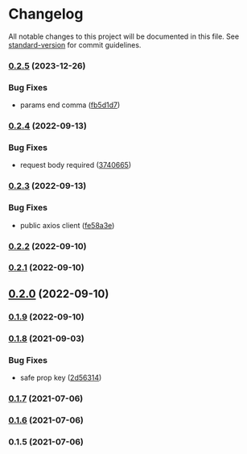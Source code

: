 # Changelog

All notable changes to this project will be documented in this file. See [standard-version](https://github.com/conventional-changelog/standard-version) for commit guidelines.

### [0.2.5](https://github.com/36node/openapi-ts-gen/compare/v0.2.4...v0.2.5) (2023-12-26)


### Bug Fixes

* params end comma ([fb5d1d7](https://github.com/36node/openapi-ts-gen/commit/fb5d1d7dc2df7d6cf55298cd3f3426b9cbbb83f0))

### [0.2.4](https://github.com/36node/openapi-ts-gen/compare/v0.2.3...v0.2.4) (2022-09-13)


### Bug Fixes

* request body required ([3740665](https://github.com/36node/openapi-ts-gen/commit/37406651007430e45c7876d6c47ec24942ff449e))

### [0.2.3](https://github.com/36node/openapi-ts-gen/compare/v0.2.2...v0.2.3) (2022-09-13)


### Bug Fixes

* public axios client ([fe58a3e](https://github.com/36node/openapi-ts-gen/commit/fe58a3e38fa3e18df4b4cf97eb2b9d91fdd036ec))

### [0.2.2](https://github.com/36node/openapi-ts-gen/compare/v0.2.1...v0.2.2) (2022-09-10)

### [0.2.1](https://github.com/36node/openapi-ts-gen/compare/v0.2.0...v0.2.1) (2022-09-10)

## [0.2.0](https://github.com/36node/openapi-ts-gen/compare/v0.1.9...v0.2.0) (2022-09-10)

### [0.1.9](https://github.com/36node/openapi-ts-gen/compare/v0.1.8...v0.1.9) (2022-09-10)

### [0.1.8](https://github.com/36node/openapi-ts-gen/compare/v0.1.7...v0.1.8) (2021-09-03)


### Bug Fixes

* safe prop key ([2d56314](https://github.com/36node/openapi-ts-gen/commit/2d56314af7e8617a9c0e7b9fc7f1a1a870f53ce6))

### [0.1.7](https://github.com/36node/openapi-ts-gen/compare/v0.1.6...v0.1.7) (2021-07-06)

### [0.1.6](https://github.com/36node/openapi-ts-gen/compare/v0.1.5...v0.1.6) (2021-07-06)

### 0.1.5 (2021-07-06)
